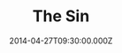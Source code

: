 ---
title: "The Sin"
image: "https://i.imgur.com/MuLYIpM.jpg"
date: "2014-04-27T09:30:00.000Z"
video:
  type: "vimeo"
  id: 93140097
speaker:
  name: "Bart Wilkins"
  permalink: "bart-wilkins"
series: "noah"
---